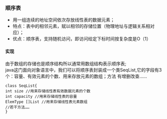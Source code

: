 ### 顺序表
 * 用一组连续的地址空间依次存放线性表的数据元素；
 * 特点：表中的相邻元素，赋以相邻的存储位置（物理地址与逻辑关系相对应）；
 * 优点：顺序表，支持随机访问，即访问给定下标时间按复杂度是O（1）     
#### 实现   
 由于数组的存储也是顺序结构所以通常用数组结构表示顺序表;    
java这门面向对象语言中，我们可以将顺序表封装成一个类SeqList,它的字段有3个：容量、有效元素的个数、用来存放元素的数组；方法
有增删改查……        
 ```   
 class SeqList{                              
 int size //用来存储线性表有效数据元素的个数                   	
 int capacity //用来存储线性表的容量                	
 ElemType []List //用来存储线性表元素数组
 //若干方法……                        	
 }                          
```    